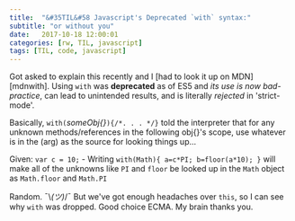 ```yaml
---
title:  "&#35TIL&#58 Javascript's Deprecated `with` syntax:"
subtitle: "or without you"
date:   2017-10-18 12:00:01
categories: [rw, TIL, javascript]
tags: [TIL, code, javascript]
---
```

Got asked to explain this recently and I [had to look it up on MDN][mdnwith]. Using `with` was **deprecated** as of ES5 and *its use is now bad-practice*, can lead to unintended results, and is literally _rejected_ in 'strict-mode'.

Basically, `with(`_someObj{}_`){/*. . . */}` told the interpreter that for any unknown methods/references in the following obj{}'s scope, use whatever is in the (arg) as the source for looking things up...

Given: `var c = 10;` - Writing `with(Math){ a=c*PI; b=floor(a*10); }` will make all of the unknowns like `PI` and `floor` be looked up in the `Math` object as `Math.floor` and `Math.PI`

Random. ¯\\_(ツ)_/¯ But we've got enough headaches over `this`, so I can see why `with` was dropped. Good choice ECMA. My brain thanks you.

[mndwith]: https://developer.mozilla.org/en-US/docs/Web/JavaScript/Reference/Statements/with